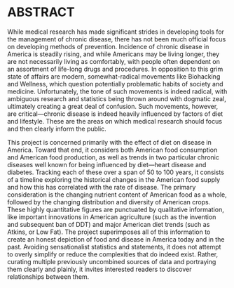 # ABSTRACT

While medical research has made significant strides in developing tools for the management of chronic disease, there has not been much official focus on developing methods of prevention. Incidence of chronic disease in America is steadily rising, and while Americans may be living longer, they are not necessarily living as comfortably, with people often dependent on an assortment of life-long drugs and procedures. In opposition to this grim state of affairs are modern, somewhat-radical movements like Biohacking and Wellness, which question potentially problematic habits of society and medicine. Unfortunately, the tone of such movements is indeed radical, with ambiguous research and statistics being thrown around with dogmatic zeal, ultimately creating a great deal of confusion. Such movements, however, are critical—chronic disease is indeed heavily influenced by factors of diet and lifestyle. These are the areas on which medical research should focus and then clearly inform the public. 

This project is concerned primarily with the effect of diet on disease in America. Toward that end, it considers both American food consumption and American food production, as well as trends in two particular chronic diseases well known for being influenced by diet—heart disease and diabetes. Tracking each of these over a span of 50 to 100 years, it consists of a timeline exploring the historical changes in the American food supply and how this has correlated with the rate of disease. The primary consideration is the changing nutrient content of American food as a whole, followed by the changing distribution and diversity of American crops. These highly quantitative figures are punctuated by qualitative information, like important innovations in American agriculture (such as the invention and subsequent ban of DDT) and major American diet trends (such as Atkins, or Low Fat). The project superimposes all of this information to create an honest depiction of food and disease in America today and in the past. Avoiding sensationalist statistics and statements, it does not attempt to overly simplify or reduce the complexities that do indeed exist. Rather, curating multiple previously uncombined sources of data and portraying them clearly and plainly, it invites interested readers to discover relationships between them. 